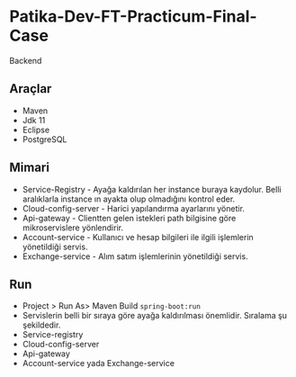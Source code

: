 # Patika-Dev-FT-Practicum-Final-Case
Backend

## Araçlar
- Maven
- Jdk 11
- Eclipse
- PostgreSQL

## Mimari
- Service-Registry - Ayağa kaldırılan her instance buraya kaydolur. 
    Belli aralıklarla instance ın ayakta olup olmadığını kontrol eder.
- Cloud-config-server - Harici yapılandırma ayarlarını yönetir.
- Api-gateway - Clientten gelen istekleri path bilgisine göre mikroservislere yönlendirir.
- Account-service - Kullanıcı ve hesap bilgileri ile ilgili işlemlerin yönetildiği servis.
- Exchange-service - Alım satım işlemlerinin yönetildiği servis.

## Run
- Project > Run As> Maven Build  ``spring-boot:run``
- Servislerin belli bir sıraya göre ayağa kaldırılması önemlidir. Sıralama şu şekildedir.
- Service-registry
- Cloud-config-server
- Api-gateway
- Account-service yada Exchange-service
